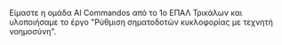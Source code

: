 Είμαστε η ομάδα AI Commandos από το 1ο ΕΠΑΛ Τρικάλων και υλοποιήσαμε το έργο "Ρύθμιση σηματοδοτών κυκλοφορίας με τεχνητή νοημοσύνη".

